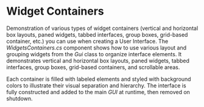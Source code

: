 # Widget Containers

Demonstration of various types of widget containers (vertical and horizontal box layouts, paned widgets, tabbed interfaces, group boxes, grid-based container, etc.) you can use when creating a User Interface.
The *WidgetsContainers.cs* component shows how to use various layout and grouping widgets from the *Gui* class to organize interface elements. It demonstrates vertical and horizontal box layouts, paned widgets, tabbed interfaces, group boxes, grid-based containers, and scrollable areas.

Each container is filled with labeled elements and styled with background colors to illustrate their visual separation and hierarchy. The interface is fully constructed and added to the main *GUI* at runtime, then removed on shutdown.